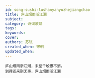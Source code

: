```yaml
---
id: song-sushi-lushanyanyuzhejiangchao
title: 庐山烟雨浙江潮
subject: 
category: 诗词歌赋
tags: 
keywords: 
cover: 
authors: 苏轼
created_when: 宋朝
updated_when: 
---
```


```
庐山烟雨浙江潮，未至千般恨不消。
到得还来别无事，庐山烟雨浙江潮
```
